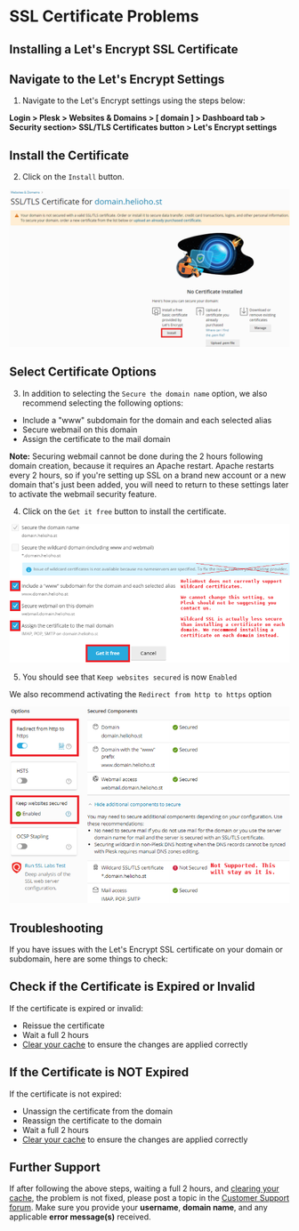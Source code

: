 # SSL Certificate Problems

## Installing a Let's Encrypt SSL Certificate

## Navigate to the Let's Encrypt Settings

1) Navigate to the Let's Encrypt settings using the steps below:

__Login > Plesk > Websites & Domains > [ domain ] > Dashboard tab > Security section> SSL/TLS Certificates button > Let's Encrypt settings__

## Install the Certificate

2) Click on the `Install` button.

![](../.gitbook/assets/ssl-install.png)

## Select Certificate Options

3) In addition to selecting the `Secure the domain name` option, we also recommend selecting the following options:
* Include a "www" subdomain for the domain and each selected alias
* Secure webmail on this domain
* Assign the certificate to the mail domain

**Note:** Securing webmail cannot be done during the 2 hours following domain creation, because it requires an Apache restart. Apache restarts every 2 hours, so if you're setting up SSL on a brand new account or a new domain that's just been added, you will need to return to these settings later to activate the webmail security feature.

4) Click on the `Get it free` button to install the certificate.

![](../.gitbook/assets/ssl-get-cert.png)

5) You should see that `Keep websites secured` is now `Enabled`

We also recommend activating the `Redirect from http to https` option

![](../.gitbook/assets/ssl-check-settings.png)

## Troubleshooting 

If you have issues with the Let's Encrypt SSL certificate on your domain or subdomain, here are some things to check:

## Check if the Certificate is Expired or Invalid 

If the certificate is expired or invalid:

* Reissue the certificate
* Wait a full 2 hours
* [Clear your cache](misc/clear-your-cache.md) to ensure the changes are applied correctly

## If the Certificate is NOT Expired

If the certificate is not expired:

* Unassign the certificate from the domain
* Reassign the certificate to the domain
* Wait a full 2 hours
* [Clear your cache](misc/clear-your-cache.md) to ensure the changes are applied correctly

## Further Support

If after following the above steps, waiting a full 2 hours, and [clearing your cache](misc/clear-your-cache.md), the problem is not fixed, please post a topic in the [Customer Support forum](https://helionet.org/index/forum/45-customer-service/?do=add). Make sure you provide your **username**, **domain name**, and any applicable **error message(s)** received.